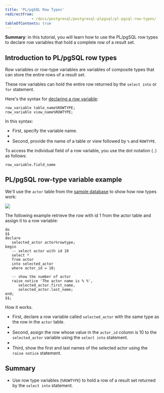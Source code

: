 ```yaml
---
title: 'PL/pgSQL Row Types'
redirectFrom: 
            - /docs/postgresql/postgresql-plpgsql/pl-pgsql-row-types/
tableOfContents: true
---
```



**Summary**: in this tutorial, you will learn how to use the PL/pgSQL row types to declare row variables that hold a complete row of a result set.

## Introduction to PL/pgSQL row types

Row variables or row-type variables are variables of composite types that can store the entire rows of a result set.

These row variables can hold the entire row returned by the `select into` or `for` statement.

Here's the syntax for [declaring a row variable](/docs/postgresql/postgresql-plpgsql/plpgsql-variables):

```
row_variable table_name%ROWTYPE;
row_variable view_name%ROWTYPE;
```

In this syntax:

- First, specify the variable name.
-
- Second, provide the name of a table or view followed by `%` and `ROWTYPE`.

To access the individual field of a row variable, you use the dot notation (`.`) as follows:

```
row_variable.field_name
```

## PL/pgSQL row-type variable example

We'll use the `actor` table from the [sample database](https://www.postgresqltutorial.com/postgresql-getting-started/postgresql-sample-database/) to show how row types work:

![](https://www.postgresqltutorial.com/wp-content/uploads/2019/05/actor.png)

The following example retrieve the row with id 1 from the actor table and assign it to a row variable:

```
do
$$
declare
   selected_actor actor%rowtype;
begin
   -- select actor with id 10
   select *
   from actor
   into selected_actor
   where actor_id = 10;

   -- show the number of actor
   raise notice 'The actor name is % %',
      selected_actor.first_name,
      selected_actor.last_name;
end;
$$;
```

How it works.

- First, declare a row variable called `selected_actor` with the same type as the row in the `actor` table.
-
- Second, assign the row whose value in the `actor_id` column is 10 to the `selected_actor` variable using the `select into` statement.
-
- Third, show the first and last names of the selected actor using the `raise notice` statement.

## Summary

- Use row type variables (`%ROWTYPE`) to hold a row of a result set returned by the `select into` statement.
